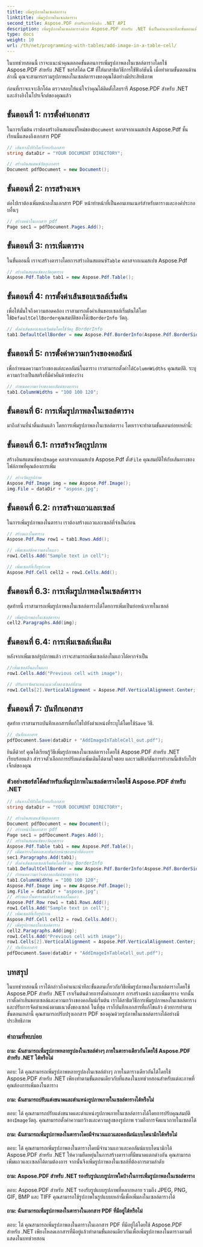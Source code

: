 ```yaml
---
title: เพิ่มรูปภาพในเซลล์ตาราง
linktitle: เพิ่มรูปภาพในเซลล์ตาราง
second_title: Aspose.PDF สำหรับการอ้างอิง .NET API
description: เพิ่มรูปภาพในเซลล์ตารางด้วย Aspose.PDF สำหรับ .NET ซึ่งเป็นคำแนะนำทีละขั้นตอนเพื่อการจัดการรูปภาพในเอกสาร PDF อย่างแม่นยำ
type: docs
weight: 10
url: /th/net/programming-with-tables/add-image-in-a-table-cell/
---
```

ในบทช่วยสอนนี้ เราจะแนะนำคุณตลอดขั้นตอนการเพิ่มรูปภาพลงในเซลล์ตารางโดยใช้ Aspose.PDF สำหรับ .NET ซอร์สโค้ด C# ที่ให้มาสาธิตวิธีการใช้ฟังก์ชันนี้ เมื่อทำตามขั้นตอนด้านล่างนี้ คุณจะสามารถรวมรูปภาพลงในเซลล์ตารางของคุณได้อย่างมีประสิทธิภาพ

ก่อนที่เราจะเจาะลึกโค้ด ตรวจสอบให้แน่ใจว่าคุณได้ติดตั้งไลบรารี Aspose.PDF สำหรับ .NET และอ้างอิงในโปรเจ็กต์ของคุณแล้ว

## ขั้นตอนที่ 1: การตั้งค่าเอกสาร

 ในการเริ่มต้น เราต้องสร้างอินสแตนซ์ใหม่ของ`Document` คลาสจากเนมสเปซ Aspose.Pdf ชั้นเรียนนี้แสดงถึงเอกสาร PDF

```csharp
// เส้นทางไปยังไดเร็กทอรีเอกสาร
string dataDir = "YOUR DOCUMENT DIRECTORY";

// สร้างอินสแตนซ์วัตถุเอกสาร
Document pdfDocument = new Document();
```

## ขั้นตอนที่ 2: การสร้างเพจ

ต่อไปเราต้องเพิ่มหน้าลงในเอกสาร PDF หน้าทำหน้าที่เป็นคอนเทนเนอร์สำหรับตารางและองค์ประกอบอื่นๆ

```csharp
// สร้างหน้าในเอกสาร pdf
Page sec1 = pdfDocument.Pages.Add();
```

## ขั้นตอนที่ 3: การเพิ่มตาราง

 ในขั้นตอนนี้ เราจะสร้างตารางโดยการสร้างอินสแตนซ์`Table` คลาสจากเนมสเปซ Aspose.Pdf

```csharp
// สร้างอินสแตนซ์ของวัตถุตาราง
Aspose.Pdf.Table tab1 = new Aspose.Pdf.Table();
```

## ขั้นตอนที่ 4: การตั้งค่าเส้นขอบเซลล์เริ่มต้น

 เพื่อให้มั่นใจถึงความสอดคล้อง เราสามารถตั้งค่าเส้นขอบเซลล์เริ่มต้นได้โดยใช้`DefaultCellBorder`คุณสมบัติของโต๊ะ`BorderInfo` วัตถุ.

```csharp
// ตั้งค่าเส้นขอบเซลล์เริ่มต้นโดยใช้วัตถุ BorderInfo
tab1.DefaultCellBorder = new Aspose.Pdf.BorderInfo(Aspose.Pdf.BorderSide.All, 0.1F);
```

## ขั้นตอนที่ 5: การตั้งค่าความกว้างของคอลัมน์

 เพื่อกำหนดความกว้างของแต่ละคอลัมน์ในตาราง เราสามารถตั้งค่าได้`ColumnWidths` คุณสมบัติ. ระบุความกว้างเป็นสตริงที่มีค่าคั่นด้วยช่องว่าง

```csharp
// กำหนดความกว้างของคอลัมน์ของตาราง
tab1.ColumnWidths = "100 100 120";
```

## ขั้นตอนที่ 6: การเพิ่มรูปภาพลงในเซลล์ตาราง

มาถึงส่วนที่น่าตื่นเต้นแล้ว โดยการเพิ่มรูปภาพลงในเซลล์ตาราง โดยเราจะทำตามขั้นตอนย่อยเหล่านี้:

## ขั้นตอนที่ 6.1: การสร้างวัตถุรูปภาพ

 สร้างอินสแตนซ์ของ`Image` คลาสจากเนมสเปซ Aspose.Pdf ตั้ง`File` คุณสมบัติให้กับเส้นทางของไฟล์ภาพที่คุณต้องการเพิ่ม

```csharp
// สร้างวัตถุรูปภาพ
Aspose.Pdf.Image img = new Aspose.Pdf.Image();
img.File = dataDir + "aspose.jpg";
```

## ขั้นตอนที่ 6.2: การสร้างแถวและเซลล์

ในการเพิ่มรูปภาพลงในตาราง เราต้องสร้างแถวและเซลล์ที่จำเป็นก่อน

```csharp
// สร้างแถวในตาราง
Aspose.Pdf.Row row1 = tab1.Rows.Add();

// เพิ่มเซลล์ข้อความลงในแถว
row1.Cells.Add("Sample text in cell");

// เพิ่มเซลล์ที่เก็บรูปภาพ
Aspose.Pdf.Cell cell2 = row1.Cells.Add();
```

## ขั้นตอนที่ 6.3: การเพิ่มรูปภาพลงในเซลล์ตาราง

สุดท้ายนี้ เราสามารถเพิ่มรูปภาพลงในเซลล์ตารางได้โดยการเพิ่มเป็นย่อหน้าภายในเซลล์

```csharp
// เพิ่มรูปภาพลงในเซลล์ตาราง
cell2.Paragraphs.Add(img);
```

## ขั้นตอนที่ 6.4: การเพิ่มเซลล์เพิ่มเติม

หลังจากเพิ่มเซลล์รูปภาพแล้ว เราจะสามารถเพิ่มเซลล์ลงในแถวได้หากจำเป็น

```csharp
//เพิ่มเซลล์อื่นลงในแถว
row1.Cells.Add("Previous cell with image");

// ปรับการจัดตำแหน่งแนวตั้งของเซลล์ที่สาม
row1.Cells[2].VerticalAlignment = Aspose.Pdf.VerticalAlignment.Center;
```

## ขั้นตอนที่ 7: บันทึกเอกสาร

 สุดท้าย เราสามารถบันทึกเอกสารที่แก้ไขไปยังตำแหน่งที่ระบุได้โดยใช้`Save` วิธี.

```csharp
// บันทึกเอกสาร
pdfDocument.Save(dataDir + "AddImageInTableCell_out.pdf");
```

ยินดีด้วย! คุณได้เรียนรู้วิธีเพิ่มรูปภาพลงในเซลล์ตารางโดยใช้ Aspose.PDF สำหรับ .NET เรียบร้อยแล้ว สำรวจตัวเลือกการปรับแต่งเพิ่มเติมได้ตามใจชอบ และรวมฟังก์ชันการทำงานนี้เข้ากับโปรเจ็กต์ของคุณ

### ตัวอย่างซอร์สโค้ดสำหรับเพิ่มรูปภาพในเซลล์ตารางโดยใช้ Aspose.PDF สำหรับ .NET

```csharp
// เส้นทางไปยังไดเร็กทอรีเอกสาร
string dataDir = "YOUR DOCUMENT DIRECTORY";

// สร้างอินสแตนซ์วัตถุเอกสาร
Document pdfDocument = new Document();
// สร้างหน้าในเอกสาร pdf
Page sec1 = pdfDocument.Pages.Add();
// สร้างอินสแตนซ์ของวัตถุตาราง
Aspose.Pdf.Table tab1 = new Aspose.Pdf.Table();
// เพิ่มตารางในคอลเลกชันย่อหน้าของหน้าที่ต้องการ
sec1.Paragraphs.Add(tab1);
// ตั้งค่าเส้นขอบเซลล์เริ่มต้นโดยใช้วัตถุ BorderInfo
tab1.DefaultCellBorder = new Aspose.Pdf.BorderInfo(Aspose.Pdf.BorderSide.All, 0.1F);
// กำหนดความกว้างของคอลัมน์ของตาราง
tab1.ColumnWidths = "100 100 120";
Aspose.Pdf.Image img = new Aspose.Pdf.Image();
img.File = dataDir + "aspose.jpg";
// สร้างแถวในตารางแล้วสร้างเซลล์ในแถว
Aspose.Pdf.Row row1 = tab1.Rows.Add();
row1.Cells.Add("Sample text in cell");
// เพิ่มเซลล์ที่เก็บรูปภาพ
Aspose.Pdf.Cell cell2 = row1.Cells.Add();
// เพิ่มรูปภาพลงในเซลล์ตาราง
cell2.Paragraphs.Add(img);
row1.Cells.Add("Previous cell with image");
row1.Cells[2].VerticalAlignment = Aspose.Pdf.VerticalAlignment.Center;
// บันทึกเอกสาร
pdfDocument.Save(dataDir + "AddImageInTableCell_out.pdf");
```

## บทสรุป

ในบทช่วยสอนนี้ เราได้กล่าวถึงคำแนะนำทีละขั้นตอนเกี่ยวกับวิธีเพิ่มรูปภาพลงในเซลล์ตารางโดยใช้ Aspose.PDF สำหรับ .NET เราเริ่มต้นด้วยการตั้งค่าเอกสาร การสร้างหน้า และเพิ่มตาราง จากนั้นเราตั้งค่าเส้นขอบเซลล์และความกว้างของคอลัมน์เริ่มต้น เราได้สาธิตวิธีการเพิ่มรูปภาพลงในเซลล์ตารางและปรับการจัดตำแหน่งตามแนวตั้งของเซลล์ ในที่สุด เราก็บันทึกเอกสารที่แก้ไขแล้ว ด้วยการทำตามขั้นตอนเหล่านี้ คุณสามารถปรับปรุงเอกสาร PDF ของคุณด้วยรูปภาพในเซลล์ตารางได้อย่างมีประสิทธิภาพ

### คำถามที่พบบ่อย

#### ถาม: ฉันสามารถเพิ่มรูปภาพหลายรูปลงในเซลล์ต่างๆ ภายในตารางเดียวกันโดยใช้ Aspose.PDF สำหรับ .NET ได้หรือไม่

ตอบ: ได้ คุณสามารถเพิ่มรูปภาพหลายรูปลงในเซลล์ต่างๆ ภายในตารางเดียวกันได้โดยใช้ Aspose.PDF สำหรับ .NET เพียงทำตามขั้นตอนเดียวกับที่แสดงในบทช่วยสอนสำหรับแต่ละภาพที่คุณต้องการเพิ่มลงในตาราง

#### ถาม: ฉันสามารถปรับแต่งขนาดและตำแหน่งรูปภาพภายในเซลล์ตารางได้หรือไม่

 ตอบ: ได้ คุณสามารถปรับแต่งขนาดและตำแหน่งรูปภาพภายในเซลล์ตารางได้โดยการปรับคุณสมบัติของ`Image`วัตถุ. คุณสามารถตั้งค่าความกว้างและความสูงของรูปภาพ รวมถึงการจัดแนวภายในเซลล์ได้

#### ถาม: ฉันสามารถเพิ่มรูปภาพลงในตารางโดยมีจำนวนแถวและคอลัมน์แบบไดนามิกได้หรือไม่

ตอบ: ได้ คุณสามารถเพิ่มรูปภาพลงในตารางโดยมีจำนวนแถวและคอลัมน์แบบไดนามิกได้ Aspose.PDF สำหรับ .NET ให้ความยืดหยุ่นในการสร้างตารางที่มีขนาดแตกต่างกัน คุณสามารถเพิ่มแถวและเซลล์ได้ตามต้องการ จากนั้นจึงเพิ่มรูปภาพลงในเซลล์ที่ต้องการตามลำดับ

#### ถาม: Aspose.PDF สำหรับ .NET รองรับรูปแบบรูปภาพใดบ้างในการเพิ่มรูปภาพลงในเซลล์ตาราง

ตอบ: Aspose.PDF สำหรับ .NET รองรับรูปแบบรูปภาพที่หลากหลาย รวมถึง JPEG, PNG, GIF, BMP และ TIFF คุณสามารถใช้รูปภาพในรูปแบบเหล่านี้เพื่อเพิ่มลงในเซลล์ตารางได้

#### ถาม: ฉันสามารถเพิ่มรูปภาพลงในตารางในเอกสาร PDF ที่มีอยู่ได้หรือไม่

ตอบ: ได้ คุณสามารถเพิ่มรูปภาพลงในตารางในเอกสาร PDF ที่มีอยู่ได้โดยใช้ Aspose.PDF สำหรับ .NET เพียงโหลดเอกสารที่มีอยู่แล้วทำตามขั้นตอนเดียวกันเพื่อเพิ่มรูปภาพลงในตารางตามที่แสดงในบทช่วยสอน